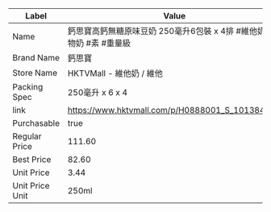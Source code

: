 | Label           | Value                                           |
| --------------- | ----------------------------------------------- |
| Name            | 鈣思寶高鈣無糖原味豆奶 250毫升6包裝 x 4排 #維他奶 #植物奶 #素 #重量級     |
| Brand Name      | 鈣思寶                                             |
| Store Name      | HKTVMall - 維他奶 / 維他                             |
| Packing Spec    | 250毫升 x 6 x 4                                   |
| link            | https://www.hktvmall.com/p/H0888001_S_10138408C |
| Purchasable     | true                                            |
| Regular Price   | 111.60                                          |
| Best Price      | 82.60                                           |
| Unit Price      | 3.44                                            |
| Unit Price Unit | 250ml                                           |
